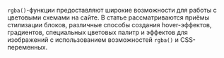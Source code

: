 `rgba()`-функции предоставляют широкие возможности для работы с цветовыми схемами на сайте. 
В статье рассматриваются приёмы стилизации блоков, различные способы создания 
hover-эффектов, градиентов, специальных цветовых палитр и эффектов для изображений с 
использованием возможностей `rgba()` и CSS-переменных.
